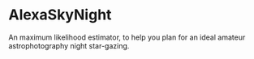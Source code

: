# AlexaSkyNight
An maximum likelihood estimator, to help you plan for an ideal amateur astrophotography night star-gazing.
